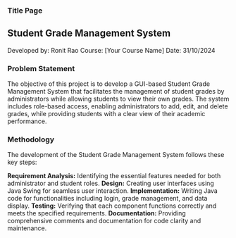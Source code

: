 ### Title Page ###

## Student Grade Management System ##
Developed by: Ronit Rao
Course: [Your Course Name]
Date: 31/10/2024

### Problem Statement ###

The objective of this project is to develop a GUI-based Student Grade Management System that facilitates the management of student grades by administrators while allowing students to view their own grades. The system includes role-based access, enabling administrators to add, edit, and delete grades, while providing students with a clear view of their academic performance.

### Methodology ###

The development of the Student Grade Management System follows these key steps:

**Requirement Analysis:** Identifying the essential features needed for both administrator and student roles.
**Design:** Creating user interfaces using Java Swing for seamless user interaction.
**Implementation:** Writing Java code for functionalities including login, grade management, and data display.
**Testing:** Verifying that each component functions correctly and meets the specified requirements.
**Documentation:** Providing comprehensive comments and documentation for code clarity and maintenance.

  
